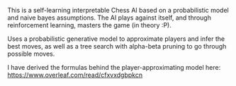 This is a self-learning interpretable Chess AI based on a probabilistic model and naive bayes assumptions. The AI plays against itself, and through reinforcement learning, masters the game (in theory :P).

Uses a probabilistic generative model to approximate players and infer the best moves, as well as a tree search with alpha-beta pruning to go through possible moves.

I have derived the formulas behind the player-approximating model here: https://www.overleaf.com/read/cfxvxdgbpkcn
